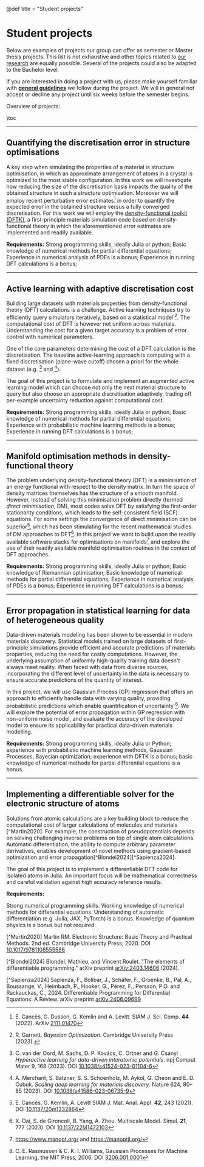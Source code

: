@def title = "Student projects"

# Student projects
Below are examples of projects our group can offer as semester or Master thesis projects.
This list is not exhaustive and other topics related to [our research](/research)
are equally possible. Several of the projects could also be adapted to the Bachelor level.

If you are interested in doing a project with us,
please make yourself familiar with **[general guidelines](/student_projects/guidelines)**
we follow during the project.
We will in general not accept or decline any project
until six weeks before the semester begins.

Overview of projects:

\toc

----

## Quantifying the discretisation error in structure optimisations
A key step when simulating the properties of a material is structure optimisation,
in which an approximate arrangement of atoms in a crystal is optimized
to the most stable configuration.
In this work we will investigate how reducing the size
of the discretisation basis impacts the quality of the obtained structure
in such a structure optimisation. Moreover we will employ recent perturbative
error estimates[^CDKL2022] in order to quantify the expected error in the obtained
structure versus a fully converged discretisation.
For this work we will employ the
[density-functional toolkit (DFTK)](https://dftk.org),
a first-principle materials simulation code based on density-functional theory
in which the aforementioned error estimates are implemented and readily available.

**Requirements:**
Strong programming skills, ideally Julia or python;
Basic knowledge of numerical methods for partial differential equations;
Experience in numerical analysis of PDEs is a bonus;
Experience in running DFT calculations is a bonus;

[^CDKL2022]: E. Cancès, G. Dusson, G. Kemlin and A. Levitt. SIAM J. Sci. Comp. **44** (2022). ArXiv [2111.01470](https://arxiv.org/abs/2111.01470v2)

----

## Active learning with adaptive discretisation cost

Building large datasets with materials properties from density-functional
theory (DFT) calculations
is a challenge. Active learning techniques try to efficiently query simulators
iteratively,
based on a statistical model [^Garnett2023].
The computational cost of DFT is however not uniform across materials.
Understanding the cost for a given target accuracy is a problem of error
control with numerical parameters.

One of the core parameters determining the cost of a DFT calculation is the
discretisation. The baseline active-learning approach is computing with a fixed
discretisation
(plane-wave cutoff) chosen a priori for the whole dataset (e.g. [^vanderOord]
and [^Merchant2023]).

The goal of this project is to formulate and implement an augmented active
learning model which
can choose not only the next material structure to query but also choose an
appropriate discretisation adaptively,
trading off per-example uncertainty reduction against computational cost.

**Requirements:**
Strong programming skills, ideally Julia or python;
Basic knowledge of numerical methods for partial differential equations;
Experience with probabilistic machine learning methods is a bonus;
Experience in running DFT calculations is a bonus;

[^Garnett2023]: R. Garnett. *Bayesian Optimization*. Cambridge University Press (2023).

[^vanderOord]: C. van der Oord, M. Sachs, D. P. Kovács, C. Ortner and G. Csányi . *Hyperactive learning for data-driven interatomic potentials*. npj Comput Mater 9, 168 (2023). DOI [10.1038/s41524-023-01104-6](https://doi.org/10.1038/s41524-023-01104-6)

[^Merchant2023]: A. Merchant, S. Batzner, S. S. Schoenholz, M. Aykol, G. Cheon and E. D. Cubuk. *Scaling deep learning for materials discovery*. Nature 624, 80–85 (2023). DOI [10.1038/s41586-023-06735-9](https://doi.org/10.1038/s41586-023-06735-9)

----

## Manifold optimisation methods in density-functional theory

The problem underlying density-functional theory (DFT) is a minimisation of an energy functional
with respect to the density matrix. In turn the space of density matrices themselves
has the structure of a smooth manifold. However, instead of solving this minimisation
problem directly (termed *direct minimisation*, DM), most
codes solve DFT by satisfying the first-order stationarity conditions,
which leads to the self-consistent field (SCF) equations.
For some settings the convergence of direct minimisation can be superior[^CKL2021],
which has been stimulating for the recent mathematical studies
of DM approaches to DFT[^DGYZ2022].
In this project we want to build upon the readily available software stacks
for optimisations on manifolds[^Manopt] and explore the use of their readily
available manifold optimisation routines in the context of DFT approaches.

**Requirements:**
Strong programming skills, ideally Julia or python;
Basic knowledge of Riemannian optimisation;
Basic knowledge of numerical methods for partial differential equations;
Experience in numerical analysis of PDEs is a bonus;
Experience in running DFT calculations is a bonus;

<!--
https://ronnybergmann.net/talks/2024-Aachen-Difference-of-Convex-Manopt.pdf
ManOpt.jl:
* ManifoldCostGradientObjective
-->

[^CKL2021]: E. Cancès, G. Kemlin, A. Levitt SIAM J. Mat. Anal. Appl. **42**, 243 (2021). DOI [10.1137/20m1332864](http://dx.doi.org/10.1137/20m1332864)
[^DGYZ2022]: X. Dai, S. de Gironcoli, B. Yang, A. Zhou. Multiscale Model. Simul. **21**, 777 (2023). DOI [10.1137/22M1472103](https://doi.org/10.1137/22M1472103)
[^Manopt]: <https://www.manopt.org/> and <https://manoptjl.org/>

----

## Error propagation in statistical learning for data of heterogeneous quality

Data-driven materials modeling has been shown to be essential in modern materials discovery. 
Statistical models trained on large datasets of first-principle simulations provide efficient 
and accurate predictions of materials properties, reducing the need for costly computations. 
However, the underlying assumption of uniformly high-quality training data doesn't always meet reality. 
When faced with data from diverse sources, incorporating the different level of uncertainty in the data 
is necessary to ensure accurate predictions of the quantity of interest.

In this project, we will use Gaussian Process (GP) regression that offers an approach to efficiently 
handle data with varying quality, providing probabilistic predictions which enable 
quantification of uncertainty [^RasmussenWilliams06]. We will explore the potential of error propagation 
within GP regression with non-uniform noise model, and evaluate the accuracy of the developed model to ensure 
its applicability for practical data-driven materials modelling.

**Requirements:**
Strong programming skills, ideally Julia or Python; 
experience with probabilistic machine learning methods, Gaussian Processes, Bayesian optimization; 
experience with DFTK is a bonus; 
basic knowledge of numerical methods for partial differential equations is a bonus.


[^RasmussenWilliams06]: C. E. Rasmussen & C. K. I. Williams, Gaussian Processes for Machine Learning, the MIT Press, 2006. DOI [3206.001.0001](https://doi.org/10.7551/mitpress/3206.001.0001)

----

## Implementing a differentiable solver for the electronic structure of atoms

Solutions from atomic calculations are a key building block to reduce
the computational cost of larger calculations of molecules and materials [^Martin2020].
For example, the construction of pseudopotentials depends on solving challenging
inverse problems on top of single atom calculations. Automatic differentiation, 
the ability to compute arbitrary parameter derivatives,
enables development of novel methods using gradient-based optimization and error propagation[^Blondel2024][^Sapienza2024].

The goal of this project is to implement a differentiable DFT code for isolated atoms in Julia.
An important focus will be mathematical correctness and careful validation against high accuracy reference results.


**Requirements:**

Strong numerical programming skills.
Working knowledge of numerical methods for differential equations.
Understanding of automatic differentiation (e.g. Julia, JAX, PyTorch) is a bonus.
Knowledge of quantum physics is a bonus but not required.

[^Martin2020] Martin RM. Electronic Structure: Basic Theory and Practical Methods. 2nd ed. Cambridge University Press; 2020. DOI [10.1017/9781108555586](https://doi.org/10.1017/9781108555586)

[^Blondel2024] Blondel, Mathieu, and Vincent Roulet. "The elements of differentiable programming." arXiv preprint [arXiv:2403.14606](https://arxiv.org/abs/2403.14606) (2024).

[^Sapienza2024] Sapienza, F., Bolibar, J., Schäfer, F., Groenke, B., Pal, A., Boussange, V., Heimbach, P., Hooker, G., Pérez, F., Persson, P.O. and Rackauckas, C., 2024. Differentiable Programming for Differential Equations: A Review. arXiv preprint [arXiv:2406.09699](https://arxiv.org/abs/2406.09699)
